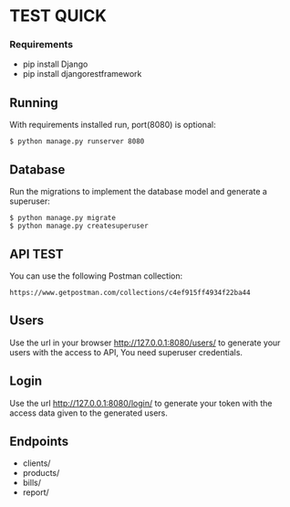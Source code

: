 # TEST QUICK #

### Requirements

- pip install Django
- pip install djangorestframework

## Running

With requirements installed run, port(8080) is optional:

    $ python manage.py runserver 8080

## Database

Run the migrations to implement the database model and generate a superuser:

    $ python manage.py migrate
    $ python manage.py createsuperuser

## API TEST

You can use the following Postman collection:

    https://www.getpostman.com/collections/c4ef915ff4934f22ba44

## Users

Use the url in your browser http://127.0.0.1:8080/users/ to generate your users with the access to API, You need superuser credentials.

## Login

Use the url http://127.0.0.1:8080/login/ to generate your token with the access data given to the generated users.

## Endpoints

- clients/
- products/
- bills/
- report/
